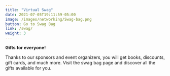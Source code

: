 ```yaml
---
title: "Virtual Swag"
date: 2021-07-05T19:11:59-05:00
image: /images/networking/Swag-bag.png
button: Go to Swag Bag
link: /swag/
weight: 3
---
```


**Gifts for everyone!** 

Thanks to our sponsors and event organizers, you will get books, discounts, gift cards, and much more. Visit the swag bag page and discover all the gifts available for you.
